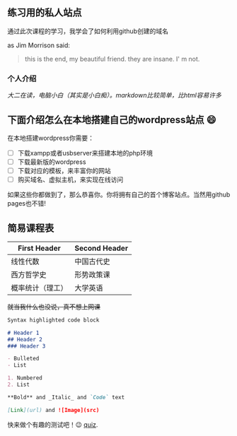 ## 练习用的私人站点

通过此次课程的学习，我学会了如何利用github创建的域名

as Jim Morrison said:

> this is the end, my beautiful friend.
>they are insane. I' m not.

### 个人介绍

_大二在读，电脑小白（其实是小白痴）。markdown比较简单，比html容易许多_
## 下面介绍怎么在本地搭建自己的wordpress站点 :smile:
在本地搭建wordpress你需要：
- [ ] 下载xampp或者usbserver来搭建本地的php环境
- [ ] 下载最新版的wordpress
- [ ] 下载对应的模板，来丰富你的网站
- [ ] 购买域名、虚拟主机，来实现在线访问

如果这些你都做到了，那么恭喜你。你将拥有自己的首个博客站点。当然用github pages也不错!

## 简易课程表
First Header | Second Header
------------ | -------------
线性代数 | 中国古代史
西方哲学史 | 形势政策课
概率统计（理工）|大学英语

~~就当我什么也没说，真不想上网课~~

```markdown
Syntax highlighted code block

# Header 1
## Header 2
### Header 3

- Bulleted
- List

1. Numbered
2. List

**Bold** and _Italic_ and `Code` text

[Link](url) and ![Image](src)
```
快来做个有趣的测试吧！:wink: [quiz](https://guides.github.com/features/mastering-markdown/).


